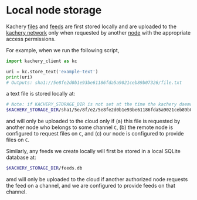 # Local node storage

Kachery [files](./content-uris.md) and [feeds](./feeds.md) are first stored locally and are uploaded to the [kachery network](./network.md) only when requested by another [node](./node.md) with the appropriate access permissions.

For example, when we run the following script,

```python
import kachery_client as kc

uri = kc.store_text('example-text')
print(uri)
# Outputs: sha1://5e8fe2d0b1e93be61186fda5a9021ceb89b07326/file.txt
```

a text file is stored locally at:

```bash
# Note: if KACHERY_STORAGE_DIR is not set at the time the kachery daemon is run, the default path ~/kachery-storage will be used
$KACHERY_STORAGE_DIR/sha1/5e/8f/e2/5e8fe2d0b1e93be61186fda5a9021ceb89b07326
```

and will only be uploaded to the cloud only if (a) this file is requested by another node who belongs to some channel `C`, (b) the remote node is configured to request files on `C`, and (c) our node is configured to provide files on `C`.

Similarly, any feeds we create locally will first be stored in a local SQLite database at:

```bash
$KACHERY_STORAGE_DIR/feeds.db
```

amd will only be uploaded to the cloud if another authorized node requests the feed on a channel, and we are configured to provide feeds on that channel.

